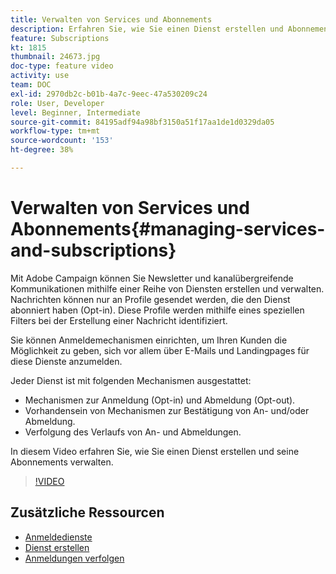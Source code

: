 ```yaml
---
title: Verwalten von Services und Abonnements
description: Erfahren Sie, wie Sie einen Dienst erstellen und Abonnements verwalten.
feature: Subscriptions
kt: 1815
thumbnail: 24673.jpg
doc-type: feature video
activity: use
team: DOC
exl-id: 2970db2c-b01b-4a7c-9eec-47a530209c24
role: User, Developer
level: Beginner, Intermediate
source-git-commit: 84195adf94a98bf3150a51f17aa1de1d0329da05
workflow-type: tm+mt
source-wordcount: '153'
ht-degree: 38%

---
```


# Verwalten von Services und Abonnements{#managing-services-and-subscriptions}

Mit Adobe Campaign können Sie Newsletter und kanalübergreifende Kommunikationen mithilfe einer Reihe von Diensten erstellen und verwalten. Nachrichten können nur an Profile gesendet werden, die den Dienst abonniert haben (Opt-in). Diese Profile werden mithilfe eines speziellen Filters bei der Erstellung einer Nachricht identifiziert.

Sie können Anmeldemechanismen einrichten, um Ihren Kunden die Möglichkeit zu geben, sich vor allem über E-Mails und Landingpages für diese Dienste anzumelden.

Jeder Dienst ist mit folgenden Mechanismen ausgestattet:

* Mechanismen zur Anmeldung (Opt-in) und Abmeldung (Opt-out).
* Vorhandensein von Mechanismen zur Bestätigung von An- und/oder Abmeldung.
* Verfolgung des Verlaufs von An- und Abmeldungen.

In diesem Video erfahren Sie, wie Sie einen Dienst erstellen und seine Abonnements verwalten.

>[!VIDEO](https://video.tv.adobe.com/v/24673?quality=12)

## Zusätzliche Ressourcen

* [Anmeldedienste](https://experienceleague.adobe.com/docs/campaign-standard/using/managing-processes-and-data/data-management-activities/subscription-services.html?lang=en)
* [Dienst erstellen](https://experienceleague.adobe.com/docs/campaign-standard/using/profiles-and-audiences/managing-subscriptions/creating-a-service.html?lang=en)
* [Anmeldungen verfolgen](https://experienceleague.adobe.com/docs/campaign-standard/using/profiles-and-audiences/managing-subscriptions/monitoring-subscriptions.html?lang=en)
